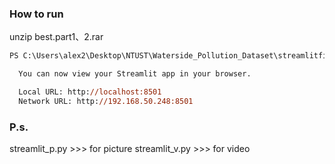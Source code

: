 ### How to run
unzip best.part1、2.rar
```ps
PS C:\Users\alex2\Desktop\NTUST\Waterside_Pollution_Dataset\streamlitfile> streamlit run .\streamlit_p.py

  You can now view your Streamlit app in your browser.

  Local URL: http://localhost:8501
  Network URL: http://192.168.50.248:8501
```
### P.s.
streamlit_p.py >>> for picture
streamlit_v.py >>> for video